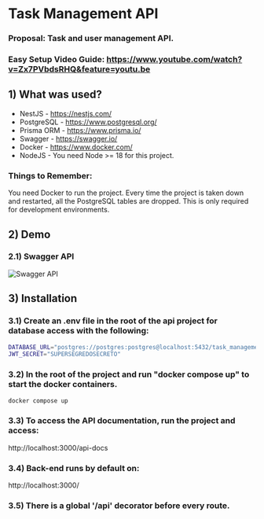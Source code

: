 # Task Management API

### Proposal: Task and user management API.

### Easy Setup Video Guide: https://www.youtube.com/watch?v=Zx7PVbdsRHQ&feature=youtu.be

## 1) What was used?

- NestJS - https://nestjs.com/
- PostgreSQL - https://www.postgresql.org/
- Prisma ORM - https://www.prisma.io/
- Swagger - https://swagger.io/
- Docker - https://www.docker.com/
- NodeJS - You need Node >= 18 for this project.

### Things to Remember:

You need Docker to run the project.
Every time the project is taken down and restarted, all the PostgreSQL tables are dropped. This is only required for development environments.

## 2) Demo

### 2.1) Swagger API

![Swagger API](https://i.imgur.com/PCYUTG4.png)

## 3) Installation

### 3.1) Create an .env file in the root of the api project for database access with the following:

```sh
DATABASE_URL="postgres://postgres:postgres@localhost:5432/task_management?schema=public"
JWT_SECRET="SUPERSEGREDOSECRETO"
```

### 3.2) In the root of the project and run "docker compose up" to start the docker containers.

```sh
docker compose up
```

### 3.3) To access the API documentation, run the project and access:
http://localhost:3000/api-docs

### 3.4) Back-end runs by default on:
http://localhost:3000/

### 3.5) There is a global '/api' decorator before every route.
